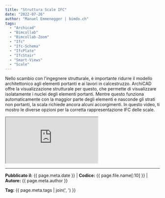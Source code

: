 ```yaml
---
title: "Struttura Scale IFC"
date: "2022-07-26"
author: "Manuel Emmenegger | bimdo.ch"
tags: 
  - "Archicad"
  - "Bimcollab"
  - "Bimcollab-Zoom"
  - "Ifc"
  - "Ifc-Schema"
  - "IfcPlate"
  - "IfcStair" 
  - "Smart-Views"
  - "Scale"
---
```

Nello scambio con l'ingegnere strutturale, è importante ridurre il modello architettonico agli elementi portanti e ai lavori in calcestruzzo. ArchiCAD offre la visualizzazione strutturale per questo, che permette di visualizzare isolatamente i nuclei degli elementi portanti. Mentre questo funziona automaticamente con la maggior parte degli elementi e nasconde gli strati non portanti, la scala richiede ancora alcuni accorgimenti. In questo video, ti mostro le diverse opzioni per la corretta rappresentazione IFC delle scale.

<div class="video-container">
  <iframe src="https://www.youtube.com/embed/69D_gTsrf-o?si=OcCnw0dXsIiJIfjE" 
          allowfullscreen>
  </iframe>
</div>


---
**Pubblicato il:** {{ page.meta.date }} | **Codice:** {{ page.file.name[:10] }}  | **Autore:** {{ page.meta.author }}

**Tag:** {{ page.meta.tags | join(', ') }} 